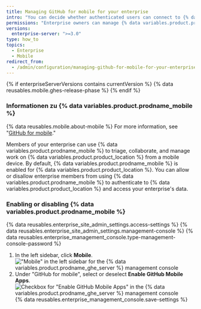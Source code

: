 ```yaml
---
title: Managing GitHub for mobile for your enterprise
intro: "You can decide whether authenticated users can connect to {% data variables.product.product_location %} with {% data variables.product.prodname_mobile %}."
permissions: "Enterprise owners can manage {% data variables.product.prodname_mobile %} for an enterprise on {% data variables.product.product_name %}."
versions:
  enterprise-server: ">=3.0"
type: how_to
topics:
  - Enterprise
  - Mobile
redirect_from:
  - /admin/configuration/managing-github-for-mobile-for-your-enterprise
---
```


{% if enterpriseServerVersions contains currentVersion %}
{% data reusables.mobile.ghes-release-phase %}
{% endif %}

### Informationen zu {% data variables.product.prodname_mobile %}

{% data reusables.mobile.about-mobile %} For more information, see "[GitHub for mobile](/github/getting-started-with-github/github-for-mobile)."

Members of your enterprise can use {% data variables.product.prodname_mobile %} to triage, collaborate, and manage work on {% data variables.product.product_location %} from a mobile device. By default, {% data variables.product.prodname_mobile %} is enabled for {% data variables.product.product_location %}. You can allow or disallow enterprise members from using {% data variables.product.prodname_mobile %} to authenticate to {% data variables.product.product_location %} and access your enterprise's data.

### Enabling or disabling {% data variables.product.prodname_mobile %}

{% data reusables.enterprise_site_admin_settings.access-settings %}
{% data reusables.enterprise_site_admin_settings.management-console %}
{% data reusables.enterprise_management_console.type-management-console-password %}

1. In the left sidebar, click **Mobile**. !["Mobile" in the left sidebar for the {% data variables.product.prodname_ghe_server %} management console](/assets/images/enterprise/management-console/click-mobile.png)
1. Under "GitHub for mobile", select or deselect **Enable GitHub Mobile Apps**. ![Checkbox for "Enable GitHub Mobile Apps" in the {% data variables.product.prodname_ghe_server %} management console](/assets/images/enterprise/management-console/select-enable-github-mobile-apps.png)
   {% data reusables.enterprise_management_console.save-settings %}
